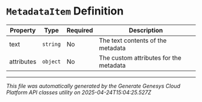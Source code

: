 # `MetadataItem` Definition

| Property | Type | Required | Description |
|----------|------|----------|-------------|
| text | `string` | No | The text contents of the metadata |
| attributes | `object` | No | The custom attributes for the metadata |

---

*This file was automatically generated by the Generate Genesys Cloud Platform API classes utility on 2025-04-24T15:04:25.527Z*